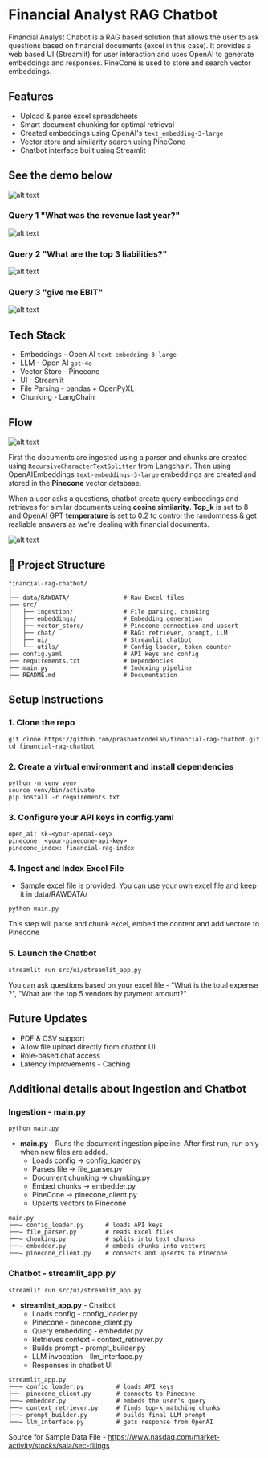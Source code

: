 # Financial Analyst RAG Chatbot

Financial Analyst Chabot is a RAG based solution that allows the user to ask questions based on financial documents (excel in this case). It provides a web based UI (Streamlit) for user interaction and uses OpenAI to generate embeddings and responses. PineCone is used to store and search vector embeddings. 


## Features
* Upload & parse excel spreadsheets
* Smart document chunking for optimal retrieval
* Created embeddings using OpenAI's `text_embedding-3-large`
* Vector store and similarity search using PineCone
* Chatbot interface built using Streamlit

## See the demo below
![alt text](<img/financial_chatbot _demo.gif>)

### Query 1 "What was the revenue last year?"
![alt text](img/query1.png)


### Query 2 "What are the top 3 liabilities?"
![alt text](img/query2.png)

### Query 3 "give me EBIT"
![alt text](img/query3.png)

## Tech Stack

* Embeddings - Open AI `text-embedding-3-large`
* LLM - Open AI `gpt-4o` 
* Vector Store - Pinecone
* UI - Streamlit
* File Parsing - pandas + OpenPyXL
* Chunking - LangChain

## Flow 
![alt text](img/Financial_Analyst_Chabot.png)

First the documents are ingested using a parser and chunks are created using `RecursiveCharacterTextSplitter` from Langchain. Then using OpenAIEmbeddings `text-embeddings-3-large` embeddings are created and stored in the **Pinecone** vector database. 

When a user asks a questions, chatbot create query embeddings and retrieves for similar documents using **cosine similarity**. **Top_k** is set to 8 and OpenAI GPT **temperature** is set to 0.2 to control the randomness & get realiable answers as we're dealing with financial documents.  



![alt text](img/financial_rag_flow.png)

## 📁 Project Structure

```
financial-rag-chatbot/
│
├── data/RAWDATA/               # Raw Excel files
├── src/
│   ├── ingestion/              # File parsing, chunking
│   ├── embeddings/             # Embedding generation
│   ├── vector_store/           # Pinecone connection and upsert
│   ├── chat/                   # RAG: retriever, prompt, LLM
│   ├── ui/                     # Streamlit chatbot
│   └── utils/                  # Config loader, token counter
├── config.yaml                 # API keys and config
├── requirements.txt            # Dependencies
├── main.py                     # Indexing pipeline
├── README.md                   # Documentation
```

## Setup Instructions
### 1. Clone the repo

```
git clone https://github.com/prashantcodelab/financial-rag-chatbot.git
cd financial-rag-chatbot
```
### 2. Create a virtual environment and install dependencies
```
python -m venv venv
source venv/bin/activate
pip install -r requirements.txt
```

### 3. Configure your API keys in config.yaml
```
open_ai: sk-<your-openai-key>
pinecone: <your-pinecone-api-key>
pinecone_index: financial-rag-index
```

### 4. Ingest and Index Excel File
* Sample excel file is provided. You can use your own excel file and keep it in data/RAWDATA/
```
python main.py
```
This step will parse and chunk excel, embed the content and add vectore to Pinecone

### 5. Launch the Chatbot
```
streamlit run src/ui/streamlit_app.py
```
You can ask questions based on your excel file - "What is the total expense ?", "What are the top 5 vendors by payment amount?"

## Future Updates
* PDF & CSV support
* Allow file upload directly from chatbot UI
* Role-based chat access
* Latency improvements - Caching

## Additional details about Ingestion and Chatbot
### Ingestion - main.py
`python main.py` <br>

* **main.py** - Runs the document ingestion pipeline. After first run, run only when new files are added.
    - Loads config -> config_loader.py
    - Parses file -> file_parser.py
    - Document chunking -> chunking.py
    - Embed chunks -> embedder.py
    - PineCone -> pinecone_client.py
    - Upserts vectors to Pinecone

```
main.py
├──→ config_loader.py      # loads API keys
├──→ file_parser.py        # reads Excel files
├──→ chunking.py           # splits into text chunks
├──→ embedder.py           # embeds chunks into vectors
└──→ pinecone_client.py    # connects and upserts to Pinecone
```
### Chatbot - streamlit_app.py
`streamlit run src/ui/streamlit_app.py`

* **streamlist_app.py** - Chatbot
    - Loads config - config_loader.py
    - Pinecone - pinecone_client.py
    - Query embedding - embedder.py
    - Retrieves context - context_retriever.py
    - Builds prompt - prompt_builder.py
    - LLM invocation - llm_interface.py
    - Responses in chatbot UI

```
streamlit_app.py
├──→ config_loader.py         # loads API keys
├──→ pinecone_client.py       # connects to Pinecone
├──→ embedder.py              # embeds the user's query
├──→ context_retriever.py     # finds top-k matching chunks
├──→ prompt_builder.py        # builds final LLM prompt
└──→ llm_interface.py         # gets response from OpenAI

```

Source for Sample Data File - https://www.nasdaq.com/market-activity/stocks/saia/sec-filings